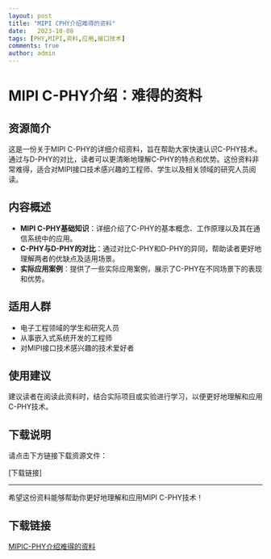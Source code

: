 ```yaml
---
layout: post
title: "MIPI CPHY介绍难得的资料"
date:   2023-10-08
tags: [PHY,MIPI,资料,应用,接口技术]
comments: true
author: admin
---
```

# MIPI C-PHY介绍：难得的资料

## 资源简介

这是一份关于MIPI C-PHY的详细介绍资料，旨在帮助大家快速认识C-PHY技术。通过与D-PHY的对比，读者可以更清晰地理解C-PHY的特点和优势。这份资料非常难得，适合对MIPI接口技术感兴趣的工程师、学生以及相关领域的研究人员阅读。

## 内容概述

- **MIPI C-PHY基础知识**：详细介绍了C-PHY的基本概念、工作原理以及其在通信系统中的应用。
- **C-PHY与D-PHY的对比**：通过对比C-PHY和D-PHY的异同，帮助读者更好地理解两者的优缺点及适用场景。
- **实际应用案例**：提供了一些实际应用案例，展示了C-PHY在不同场景下的表现和优势。

## 适用人群

- 电子工程领域的学生和研究人员
- 从事嵌入式系统开发的工程师
- 对MIPI接口技术感兴趣的技术爱好者

## 使用建议

建议读者在阅读此资料时，结合实际项目或实验进行学习，以便更好地理解和应用C-PHY技术。

## 下载说明

请点击下方链接下载资源文件：

[下载链接]

---

希望这份资料能够帮助你更好地理解和应用MIPI C-PHY技术！

## 下载链接

[MIPIC-PHY介绍难得的资料](https://pan.quark.cn/s/10ff74aca416)